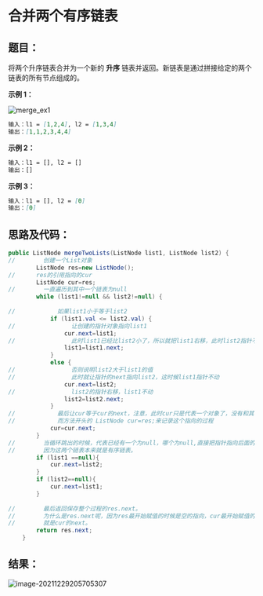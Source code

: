 # 合并两个有序链表

## 题目：

将两个升序链表合并为一个新的 **升序** 链表并返回。新链表是通过拼接给定的两个链表的所有节点组成的。  

**示例 1：**

![merge_ex1](https://gitee.com/misteryliu/typora/raw/master/image/merge_ex1.jpg)

```markdown
输入：l1 = [1,2,4], l2 = [1,3,4]
输出：[1,1,2,3,4,4]
```

**示例 2：**

```markdown
输入：l1 = [], l2 = []
输出：[]
```

**示例 3：**

```markdown
输入：l1 = [], l2 = [0]
输出：[0]
```

## 思路及代码：

```java
public ListNode mergeTwoLists(ListNode list1, ListNode list2) {
//        创建一个List对象
        ListNode res=new ListNode();
//      res的引用指向的cur
        ListNode cur=res;
//        一直遍历到其中一个链表为null
        while (list1!=null && list2!=null) {
            
//            如果list1小于等于list2
            if (list1.val <= list2.val) {
//                让创建的指针对象指向list1
                cur.next=list1;
//                此时list1已经比list2小了，所以就把list1右移，此时list2指针不变
                list1=list1.next;
            }
            else {
//                否则说明list2大于list1的值
//                此时就让指针的next指向list2，这时候list1指针不动
                cur.next=list2;
//                list2的指针右移，list1不动
                list2=list2.next;
            }
//            最后让cur等于cur的next，注意，此时cur只是代表一个对象了，没有和其他进行连接
//            而方法开头的 ListNode cur=res;来记录这个指向的过程
            cur=cur.next;
        }
//        当循环跳出的时候，代表已经有一个为null，哪个为null,直接把指针指向后面的就行了
//        因为这两个链表本来就是有序链表。
        if (list1 ==null){
            cur.next=list2;
        }
        if (list2==null){
            cur.next=list1;
        }
        
//        最后返回保存整个过程的res.next。
//        为什么是res.next呢，因为res最开始赋值的时候是空的指向，cur最开始赋值的时候
//        就是cur的next。
        return res.next;
    }
```

## 结果：

![image-20211229205705307](https://gitee.com/misteryliu/typora/raw/master/image/image-20211229205705307.png)